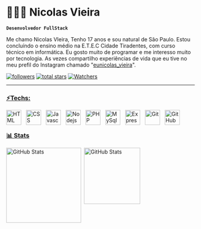 #  🧑🏿‍💻 Nicolas Vieira

**`Desenvolvedor FullStack`**

Me chamo Nicolas VIeira, Tenho 17 anos e sou natural de São Paulo.
Estou concluíndo o ensino médio na E.T.E.C Cidade Tiradentes, com curso técnico em informática. Eu gosto muito de programar e me interesso muito por tecnologia. As vezes compartilho experiências de vida que eu tive no meu prefil do Instagram chamado "[eunicolas_vieira](https://www.instagram.com/eunicolas_vieira?igsh=MXRpNjFudWRqNndhag==)".


   <p align="left">
      <a href="https://github.com/NiasVl?tab=followers">
         <img alt="followers" title="Follow me on Github" src="https://custom-icon-badges.demolab.com/github/followers/NiasVl?color=236ad3&labelColor=1155ba&style=for-the-badge&logo=github&label=Followers&logoColor=white"/></a>
      <a href="https://github.com/NiasVl?tab=followers">
         <img alt="total stars" title="Total stars on GitHub" src="https://custom-icon-badges.demolab.com/github/stars/NiasVl?color=FFD159&style=for-the-badge&labelColor=f1c232&logo=star&logoColor=grey"/></a>
      <a  href="https://github.com/NiasVl">
        <img alt="Watchers" title="watchers from GitHub" src="https://custom-icon-badges.demolab.com/github/watchers/NiasVl/NiasVl?logo=eye&style=for-the-badge&color=DCDCDC&labelColor=ffffff&logoColor=black">
   </p>

---

### ⚡Techs:

<img
    align="left"
    alt="HTML"
    width="40px"
    style="padding-right: 10px;"
 src="https://cdn.jsdelivr.net/gh/devicons/devicon@latest/icons/html5/html5-original-wordmark.svg" />

<img 
    align="left"
    alt="CSS"
    width="40px"
    style="padding-right: 10px;"
src="https://cdn.jsdelivr.net/gh/devicons/devicon@latest/icons/css3/css3-original-wordmark.svg" />
         
<img 
    align="left"
    alt="Javascript"
    width="40px"
    style="padding-right: 10px;"
src="https://cdn.jsdelivr.net/gh/devicons/devicon@latest/icons/javascript/javascript-original.svg" />

<img 
    align="left"
    alt="Nodejs"
    width="40px"
    style="padding-right: 10px;"
src="https://cdn.jsdelivr.net/gh/devicons/devicon@latest/icons/nodejs/nodejs-original-wordmark.svg" />

<img 
    align="left"
    alt="PHP"
    width="40px"
    style="padding-right: 10px;"
src="https://cdn.jsdelivr.net/gh/devicons/devicon@latest/icons/php/php-original.svg" />
          

<img 
    align="left"
    alt="MySql"
    width="40px"
    style="padding-right: 10px;"
src="https://cdn.jsdelivr.net/gh/devicons/devicon@latest/icons/mysql/mysql-original-wordmark.svg" />


<img 
    align="left"
    alt="Express"
    width="40px"
    style="padding-right: 10px;"
src="https://cdn.jsdelivr.net/gh/devicons/devicon@latest/icons/express/express-original.svg" />
          
<img 
    align="left"
    alt="Git"
    width="40px"
    style="padding-right: 10px;"
src="https://cdn.jsdelivr.net/gh/devicons/devicon@latest/icons/git/git-plain-wordmark.svg" />
          
<img 
    align="left"
    alt="GitHub"
    width="40px"
    style="padding-right: 10px;"
src="https://cdn.jsdelivr.net/gh/devicons/devicon@latest/icons/github/github-original.svg" />



<br/>
<br/>

### 📊 Stats

<img 
    align="left"
    alt="GitHub Stats"
    height="200"
    style="padding-right: 5px !important;"
    src="https://github-readme-stats.vercel.app/api?username=NiasVl&show_icons=true&theme=highcontrast&include_all_commits=true"
    />

<img 
    align="left"
    alt="GitHub Stats"
    height="150"
    src="https://github-readme-stats.vercel.app/api/top-langs/?username=NiasVl&theme=highcontrast&layout=compact&custom-title=Tecnologias&langs_count=9"
    />
